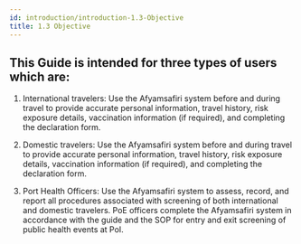 ```yaml
---
id: introduction/introduction-1.3-Objective
title: 1.3 Objective
---
```

## This Guide is intended for three types of users which are:

1. International travelers: Use the Afyamsafiri system before and during travel to provide accurate personal information, travel history, risk exposure details, vaccination information (if required), and completing the declaration form.

2. Domestic travelers: Use the Afyamsafiri system before and during travel to provide accurate personal information, travel history, risk exposure details, vaccination information (if required), and completing the declaration form.

3. Port Health Officers: Use the Afyamsafiri system to assess, record, and report all procedures associated with screening of both international and domestic travelers. PoE officers complete the Afyamsafiri system in accordance with the guide and the SOP for entry and exit screening of public health events at PoI.